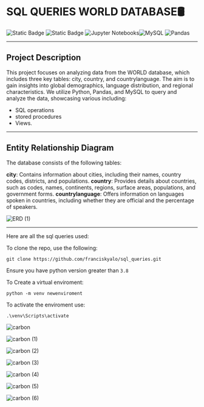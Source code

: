 # **SQL QUERIES WORLD DATABASE🛢**
![Static Badge](https://img.shields.io/badge/python-3670A0?style=for-the-badge&logo=python&logoColor=ffdd54) ![Static Badge](https://img.shields.io/badge/SQL-brightgreen.svg
) ![Jupyter Notebooks](https://img.shields.io/badge/Jupyter-Notebooks-orange?logo=jupyter&logoColor=white)![MySQL](https://img.shields.io/badge/MySQL-Database-blue?logo=mysql&logoColor=white) ![Pandas](https://img.shields.io/badge/Pandas-Data_Manipulation-lightblue?logo=pandas&logoColor=white)

---
## Project Description
This project focuses on analyzing data from the WORLD database, which includes three key tables: city, country, and countrylanguage. The aim is to gain insights into global demographics, language distribution, and regional characteristics. We utilize Python, Pandas, and MySQL to query and analyze the data, showcasing various including:

* SQL operations
* stored procedures
* Views.

---
## Entity Relationship Diagram
The database consists of the following tables:

**city**: Contains information about cities, including their names, country codes, districts, and populations.
**country**: Provides details about countries, such as codes, names, continents, regions, surface areas, populations, and government forms.
**countrylanguage**: Offers information on languages spoken in countries, including whether they are official and the percentage of speakers.

![ERD (1)](https://github.com/franciskyalo/sql_queries/assets/94622826/f6d9eaf5-58cf-479c-8d1c-118b1e840b19)

---
Here are all the sql queries used:

To clone the repo, use the following:
```
git clone https://github.com/franciskyalo/sql_queries.git
```

Ensure you have python version greater than `3.8`

To Create a virtual enviroment:
```
python -m venv newenviroment
```
To activate the enviroment use:
```
.\venv\Scripts\activate
```


![carbon](https://github.com/franciskyalo/sql_queries/assets/94622826/91278dcf-8377-4dcd-a5de-4b3e604c5b3f)

![carbon (1)](https://github.com/franciskyalo/sql_queries/assets/94622826/d2fe7d4a-8672-46b9-a829-e3030d01ab7c)

![carbon (2)](https://github.com/franciskyalo/sql_queries/assets/94622826/a17714fd-2013-46a2-bc4a-47558c4b06a3)

![carbon (3)](https://github.com/franciskyalo/sql_queries/assets/94622826/cbdc1d5d-cb3a-42a4-ad09-4f3e50670220)

![carbon (4)](https://github.com/franciskyalo/sql_queries/assets/94622826/9e17150e-08e8-4a42-bb5e-71ff4dd442cd)

![carbon (5)](https://github.com/franciskyalo/sql_queries/assets/94622826/aa03b6b2-7694-4118-8ddb-a3880f56ceae)

![carbon (6)](https://github.com/franciskyalo/sql_queries/assets/94622826/89d38582-68dc-4ba9-a9d8-b31fabef1852)
